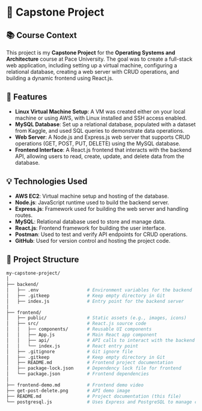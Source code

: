 # 🚀 Capstone Project

## 📚 Course Context
This project is my **Capstone Project** for the **Operating Systems and Architecture** course at Pace University. The goal was to create a full-stack web application, including setting up a virtual machine, configuring a relational database, creating a web server with CRUD operations, and building a dynamic frontend using React.js.

## 🔧 Features
- **Linux Virtual Machine Setup**: A VM was created either on your local machine or using AWS, with Linux installed and SSH access enabled.
- **MySQL Database**: Set up a relational database, populated with a dataset from Kaggle, and used SQL queries to demonstrate data operations.
- **Web Server**: A Node.js and Express.js web server that supports CRUD operations (GET, POST, PUT, DELETE) using the MySQL database.
- **Frontend Interface**: A React.js frontend that interacts with the backend API, allowing users to read, create, update, and delete data from the database.

## 💡 Technologies Used
- **AWS EC2**: Virtual machine setup and hosting of the database.
- **Node.js**: JavaScript runtime used to build the backend server.
- **Express.js**: Framework used for building the web server and handling routes.
- **MySQL**: Relational database used to store and manage data.
- **React.js**: Frontend framework for building the user interface.
- **Postman**: Used to test and verify API endpoints for CRUD operations.
- **GitHub**: Used for version control and hosting the project code.

## 📁 Project Structure
```bash
my-capstone-project/
│
├── backend/
│   ├── .env                  # Environment variables for the backend
│   ├── .gitkeep              # Keep empty directory in Git
│   ├── index.js              # Entry point for the backend server
│
├── frontend/
│   ├── public/               # Static assets (e.g., images, icons)
│   ├── src/                  # React.js source code
│   │   ├── components/       # Reusable UI components
│   │   ├── App.js            # Main React app component
│   │   ├── api/              # API calls to interact with the backend
│   │   └── index.js          # React entry point
│   ├── .gitignore            # Git ignore file
│   ├── .gitkeep              # Keep empty directory in Git
│   ├── README.md             # Frontend project documentation
│   ├── package-lock.json     # Dependency lock file for frontend
│   └── package.json          # Frontend dependencies
│
├── frontend-demo.md          # Frontend demo video
├── get-post-delete.png       # API demo image
├── README.md                 # Project documentation (this file)
└── postgresql.js             # Uses Express and PostgreSQL to manage countries via /country GET, POST, and DELETE routes.
